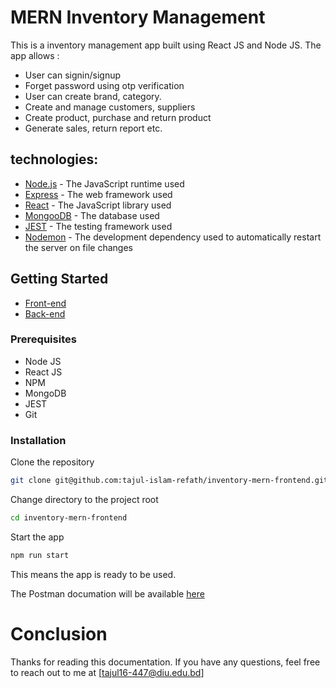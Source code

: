 # MERN Inventory Management

This is a inventory management app built using React JS and Node JS.
The app allows :

- User can signin/signup
- Forget password using otp verification
- User can create brand, category.
- Create and manage customers, suppliers
- Create product, purchase and return product
- Generate sales, return report etc.

## technologies:

- [Node.js](https://nodejs.org/en/) - The JavaScript runtime used
- [Express](https://expressjs.com/) - The web framework used
- [React](https://reactjs.org/) - The JavaScript library used
- [MongooDB](https://www.mongodb.com/) - The database used
- [JEST](https://jestjs.io/) - The testing framework used
- [Nodemon](https://nodemon.io/) - The development dependency used to automatically restart the server on file changes

## Getting Started

- [Front-end](https://github.com/tajul-islam-refath/inventory-mern-frontend)
- [Back-end](https://github.com/tajul-islam-refath/inventory-mern-backend)

### Prerequisites

- Node JS
- React JS
- NPM
- MongoDB
- JEST
- Git

### Installation

Clone the repository

```bash
git clone git@github.com:tajul-islam-refath/inventory-mern-frontend.git
```

Change directory to the project root

```bash
cd inventory-mern-frontend
```

Start the app

```bash
npm run start
```

This means the app is ready to be used.

The Postman documation will be available [here](https://documenter.getpostman.com/view/22821036/2s935hS7uk)

# Conclusion

Thanks for reading this documentation. If you have any questions, feel free to reach out to me at [tajul16-447@diu.edu.bd]
